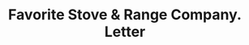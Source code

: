 ---
doi: 10.7916/D8ST91ZT
date_other: '1914'
date_other_textual: '1914'
form: correspondence
genre:
- Letters (correspondence)
name:
- Favorite Stove & Range Company
object_in_context_url: https://biggert.cul.columbia.edu/items/view/ave_biggert_01319
subject_hierarchical_geographic:
- Piqua, Ohio, United States
subject_name:
- Favorite Stove & Range Company
title: Favorite Stove & Range Company. Letter
sort_title: Favorite Stove & Range Company. Letter
call_number: ave_biggert_01319
coordinates:
- 40.1475,-84.24805555555555
pid: ave_biggert_01319
identifiers: ave_biggert_01319
thumbnail: https://derivativo-2.library.columbia.edu/iiif/2/ldpd:343123/full/!256,256/0/native.jpg
permalink: "/biggert/ave_biggert_01319/"
layout: iiif-image-page
---